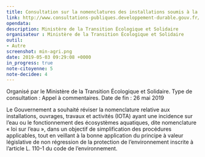 ```yaml
---
title: Consultation sur la nomenclatures des installations soumis à la loi de l'eau
link: http://www.consultations-publiques.developpement-durable.gouv.fr/modification-de-la-nomenclature-des-installations-a1949.html
opendata: 
description: Ministère de la Transition Écologique et Solidaire
organisateur : Ministère de la Transition Écologique et Solidaire
outil:
- Autre
screenshot: min-agri.png
date: 2019-05-03 09:29:08 +0000
in_progress: true
note-citoyenne: 5
note-decidee: 4
---
```


Organisé par le Ministère de la Transition Écologique et Solidaire. Type de consultation : Appel à commentaires. 
Date de fin : 26 mai 2019

Le Gouvernement a souhaité réviser la nomenclature relative aux installations, ouvrages, travaux et activités (IOTA) ayant une incidence sur l’eau ou le fonctionnement des écosystèmes aquatiques, dite nomenclature « loi sur l’eau », dans un objectif de simplification des procédures applicables, tout en veillant à la bonne application du principe à valeur législative de non régression de la protection de l’environnement inscrite à l’article L. 110-1 du code de l’environnement.
